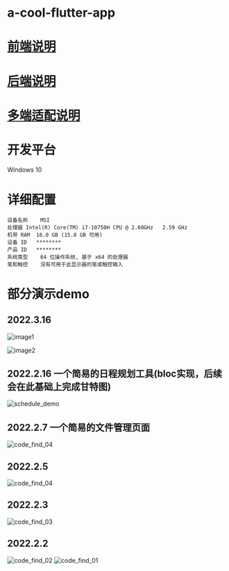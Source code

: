 <!--
 * @Descripttion: 
 * @version: 
 * @Author: xiaoshuyui
 * @email: guchengxi1994@qq.com
 * @Date: 2022-01-31 21:06:54
 * @LastEditors: xiaoshuyui
 * @LastEditTime: 2022-02-07 20:19:07
-->
# a-cool-flutter-app

# [前端说明](./frontend/codind/README.md)

# [后端说明](./backend/README.md)

# [多端适配说明](./frontend/multi_platform_support.md)

# 开发平台 

Windows 10

# 详细配置

```
设备名称	MSI
处理器	Intel(R) Core(TM) i7-10750H CPU @ 2.60GHz   2.59 GHz
机带 RAM	16.0 GB (15.8 GB 可用)
设备 ID	********
产品 ID	********
系统类型	64 位操作系统, 基于 x64 的处理器
笔和触控	没有可用于此显示器的笔或触控输入
```

# 部分演示demo

## 2022.3.16

![image1](https://github.com/guchengxi1994/xiaoshuyui_docs/blob/main/code-find/gantt_demo.gif)

![image2](https://github.com/guchengxi1994/xiaoshuyui_docs/raw/main/code-find/a-small-demo-of-provider.gif)

## 2022.2.16 一个简易的日程规划工具(bloc实现，后续会在此基础上完成甘特图)

![schedule_demo](https://github.com/guchengxi1994/xiaoshuyui_docs/raw/main/code-find/schedule_demo.gif)

## 2022.2.7 一个简易的文件管理页面

![code_find_04](https://github.com/guchengxi1994/xiaoshuyui_docs/raw/main/code-find/code_find_05.gif)

## 2022.2.5

![code_find_04](https://github.com/guchengxi1994/xiaoshuyui_docs/raw/main/code-find/code_find_04.gif)

## 2022.2.3

![code_find_03](https://github.com/guchengxi1994/xiaoshuyui_docs/raw/main/code-find/code_find_03.gif)

## 2022.2.2

![code_find_02](https://github.com/guchengxi1994/xiaoshuyui_docs/raw/main/code-find/code_find_02.gif)
![code_find_01](https://github.com/guchengxi1994/xiaoshuyui_docs/raw/main/code-find/code_find_01.gif)

